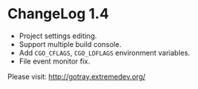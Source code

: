 ChangeLog 1.4
==============

- Project settings editing.
- Support multiple build console.
- Add `CGO_CFLAGS`, `CGO_LDFLAGS` environment variables.
- File event monitor fix.

Please visit: <http://gotray.extremedev.org/>


